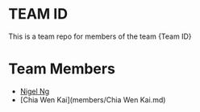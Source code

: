 # TEAM ID
This is a team repo for members of the team {Team ID}

# Team Members
* [Nigel Ng](members/nigelNg.md)
* [Chia Wen Kai](members/Chia Wen Kai.md)


